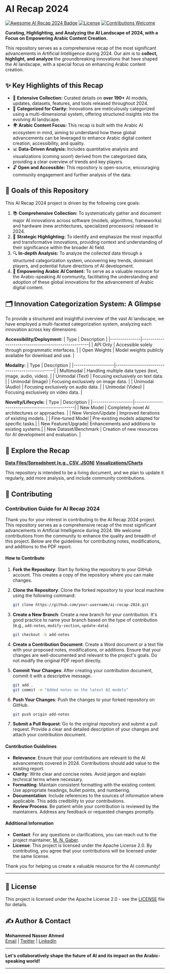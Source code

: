 # AI Recap 2024

[![Awesome AI Recap 2024 Badge](https://img.shields.io/badge/AI%20Recap-2024-brightgreen.svg)](https://github.com/MohammedNasserAhmed/ai-recap-2024)
[![License](https://img.shields.io/badge/License-Apache%202.0-blue.svg)](https://opensource.org/licenses/Apache-2.0)
[![Contributions Welcome](https://img.shields.io/badge/Contributions-Welcome-brightgreen.svg)](./CONTRIBUTING.md)

**Curating, Highlighting, and Analyzing the AI Landscape of 2024, with a Focus on Empowering Arabic Content Creation.**

This repository serves as a comprehensive recap of the most significant advancements in Artificial Intelligence during 2024. Our aim is to **collect, highlight, and analyze** the groundbreaking innovations that have shaped the AI landscape, with a special focus on enhancing Arabic content creation.

## ✨ Key Highlights of this Recap

* 🚀 **Extensive Collection:** Curated details on **over 190+** AI models, updates, datasets, features, and tools released throughout 2024.
* 📂 **Categorized for Clarity:** Innovations are meticulously categorized using a multi-dimensional system, offering structured insights into the evolving AI landscape.
* 🌍 **Arabic Content Focus:** This recap is built with the Arabic AI ecosystem in mind, aiming to understand how these global advancements can be leveraged to enhance Arabic digital content creation, accessibility, and quality.
* 📊 **Data-Driven Analysis:** Includes quantitative analysis and visualizations (coming soon!) derived from the categorized data, providing a clear overview of trends and key players.
* 🔓 **Open and Accessible:** This repository is open-source, encouraging community engagement and further analysis of the data.

## 🎯 Goals of this Repository

This AI Recap 2024 project is driven by the following core goals:

1. 📚 **Comprehensive Collection:** To systematically gather and document major AI innovations across software (models, algorithms, frameworks) and hardware (new architectures, specialized processors) released in 2024.
2. 🌟 **Strategic Highlighting:** To identify and emphasize the most impactful and transformative innovations, providing context and understanding of their significance within the broader AI field.
3. 🔍 **In-depth Analysis:** To analyze the collected data through a structured categorization system, uncovering key trends, dominant players, and potential future directions of AI development.
4. 🚀 **Empowering Arabic AI Content:** To serve as a valuable resource for the Arabic-speaking AI community, facilitating the understanding and adoption of these global innovations for the advancement of Arabic digital content.

## 🗂️ Innovation Categorization System: A Glimpse

To provide a structured and insightful overview of the vast AI landscape, we have employed a multi-faceted categorization system, analyzing each innovation across key dimensions:

**Accessibility/Deployment:**
| Type          | Description                                        |
|---------------|----------------------------------------------------|
| API Only      | Accessible solely through programmatic interfaces. |
| Open Weights  | Model weights publicly available for download and use. |


**Modality:**
| Type               | Description                                    |
|--------------------|------------------------------------------------|
| Multimodal         | Handling multiple data types (text, image, audio, video). |
| Unimodal (Text)    | Focusing exclusively on text data.             |
| Unimodal (Image)   | Focusing exclusively on image data.            |
| Unimodal (Audio)   | Focusing exclusively on audio data.            |
| Unimodal (Video)   | Focusing exclusively on video data.            |

**Novelty/Lifecycle:**
| Type               | Description                                    |
|--------------------|------------------------------------------------|
| New Model          | Completely novel AI architectures or approaches. |
| New Version/Update | Improved iterations of existing models.        |
| Fine-tuned Model   | Pre-existing models adapted for specific tasks.|
| New Feature/Upgrade| Enhancements and additions to existing systems.|
| New Dataset/Benchmark | Creation of new resources for AI development and evaluation. |


## 🚀 Explore the Recap

[**Data Files/Spreadsheet (e.g., CSV, JSON)**](#) <!-- If you are making the raw data available -->
[**Visualizations/Charts**](#) <!-- If you are including charts -->

This repository is intended to be a living document, and we plan to update it regularly, add more analysis, and include community contributions.

## 🤝 Contributing

### Contribution Guide for AI Recap 2024

Thank you for your interest in contributing to the AI Recap 2024 project. This repository serves as a comprehensive recap of the most significant advancements in Artificial Intelligence during 2024. We welcome contributions from the community to enhance the quality and breadth of this project. Below are the guidelines for contributing notes, modifications, and additions to the PDF report.

#### How to Contribute

1. **Fork the Repository**: Start by forking the repository to your GitHub account. This creates a copy of the repository where you can make changes.

2. **Clone the Repository**: Clone the forked repository to your local machine using the following command:
   ```bash
   git clone https://github.com/your-username/ai-recap-2024.git
   ```

3. **Create a New Branch**: Create a new branch for your contribution. It's good practice to name your branch based on the type of contribution (e.g., `add-notes`, `modify-section`, `update-data`).
   ```bash
   git checkout -b add-notes
   ```

4. **Create a Contribution Document**: Create a Word document or a text file with your proposed notes, modifications, or additions. Ensure that your changes are well-documented and relevant to the project's goals. Do not modify the original PDF report directly.

5. **Commit Your Changes**: After creating your contribution document, commit it with a descriptive message.
   ```bash
   git add .
   git commit -m "Added notes on the latest AI models"
   ```

6. **Push Your Changes**: Push the changes to your forked repository on GitHub.
   ```bash
   git push origin add-notes
   ```

7. **Submit a Pull Request**: Go to the original repository and submit a pull request. Provide a clear and detailed description of your changes and attach your contribution document.

#### Contribution Guidelines

- **Relevance**: Ensure that your contributions are relevant to the AI advancements covered in 2024. Contributions should add value to the existing report.
- **Clarity**: Write clear and concise notes. Avoid jargon and explain technical terms where necessary.
- **Formatting**: Maintain consistent formatting with the existing content. Use appropriate headings, bullet points, and numbering.
- **Documentation**: Include references to the sources of information where applicable. This adds credibility to your contributions.
- **Review Process**: Be patient while your contribution is reviewed by the maintainers. Address any feedback or requested changes promptly.

#### Additional Information

- **Contact**: For any questions or clarifications, you can reach out to the project maintainer, [M. N. Gaber](mohnasgbr@ainarabic.in).
- **License**: This project is licensed under the Apache License 2.0. By contributing, you agree that your contributions will be licensed under the same license.

Thank you for helping us create a valuable resource for the AI community!

---

## 📄 License

This project is licensed under the Apache License 2.0 - see the [LICENSE](./LICENSE) file for details.

## ✍️ Author & Contact

**Mohammed Nasser Ahmed**  
[Email](mailto:mohnasgbr@ainarabic.in) | [Twitter]() | [LinkedIn](https://linkedin.com/in/m-n-g)

---

**Let's collaboratively shape the future of AI and its impact on the Arabic-speaking world!**

---
